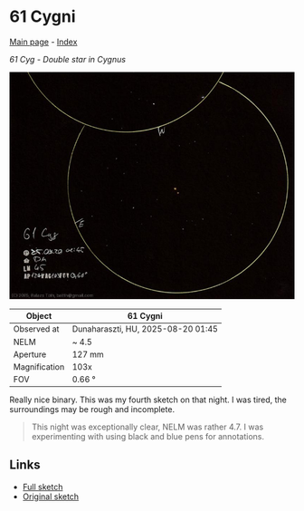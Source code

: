 # 61 Cygni

[Main page](../index.md) - [Index](../pages/obj_index.md)

_61 Cyg_ - _Double star in Cygnus_  

![61 Cygni](../img/61-cyg-20250820.jpg)

Object | 61 Cygni
-|-
Observed at | Dunaharaszti, HU, 2025-08-20 01:45
NELM | ~ 4.5
Aperture | 127 mm
Magnification | 103x
FOV | 0.66 °

Really nice binary. This was my fourth sketch on that night.
I was tired, the surroundings may be rough and incomplete.

> This night was exceptionally clear, NELM was rather 4.7.
> I was experimenting with using black and blue pens for annotations.

## Links

- [Full sketch](../img/m27-61-cyg-20250820.jpg)
- [Original sketch](../scan/20250820_2.jpg)
